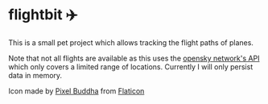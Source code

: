 # flightbit ✈️

This is a small pet project which allows tracking the flight paths of planes.

Note that not all flights are available as this uses the [opensky network's API](https://opensky-network.org) which only covers a limited range of locations. Currently I will only persist data in memory.

Icon made by [Pixel Buddha](http://www.flaticon.com/authors/pixel-buddha) from [Flaticon](www.flaticon.com)
